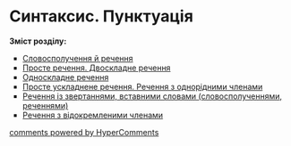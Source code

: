 <div id="hypercomments_widget" class="js-hypercomments-widget invisible"></div>

# Синтаксис. Пунктуація

<p><b>Зміст розділу:</b></p>
<ul type="square">
<li><a href="https://ukrmon59.ed-era.com/4/slovospoluchennya_rechennya.html">Словосполучення й речення</a></li>
<li><a href="https://ukrmon59.ed-era.com/4/proste_dvoskladne_rechennya.html">Просте речення. Двоскладне речення</a></li>
<li><a href="https://ukrmon59.ed-era.com/4/odnoskladne_rechennya.html">Односкладне речення</a></li>
<li><a href="https://ukrmon59.ed-era.com/4/proste_uskladnene_rechennya_odnoridni_chleny_rechennya.html">Просте ускладнене речення. Речення з однорідними членами</a></li>
<li><a href="https://ukrmon59.ed-era.com/4/rechennya_iz_zvertennyamy_vstavnumy_slovamy.html">Речення із звертаннями, вставними словами (словосполученнями, реченнями)</a></li>
<li><a href="https://ukrmon59.ed-era.com/4/rechennya_z_vidokremlenumy_chlenamy.html">Речення з відокремленими членами</a></li>
</ul>

<div class="js-hypercomments-container">
<a href="http://hypercomments.com" class="hc-link" title="comments widget">comments powered by HyperComments</a>
</div>